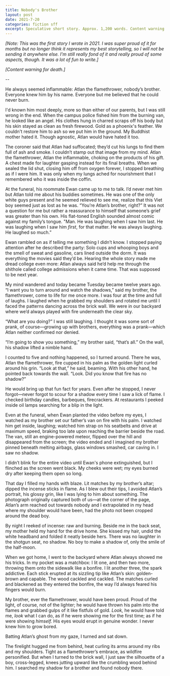 ```yaml
---
title: Nobody's Brother
layout: post
date: 2021-7-20
categories: fiction sff
excerpt: Speculative short story. Approx. 1,200 words. Content warning for death.
---
```


*[Note: This was the first story I wrote in 2021. I was super proud of it for months but no longer think it represents my best storytelling, so I will not be sending it anywhere else. I'm still really fond of it and really proud of some aspects, though. It was a lot of fun to write.]*  

*[Content warning for death.]*  

--  

He always seemed inflammable: Atlan the flamethrower, nobody’s brother. Everyone knew him by his name. Everyone but me believed that he could never burn.  

I'd known him most deeply, more so than either of our parents, but I was still wrong in the end. When the campus police fished him from the burning van, he looked like an angel. His clothes hung in charred scraps off his body but his skin stayed as clean as fresh firewood. Gold as a phoenix's feather. We couldn't restore him to ash so we put him in the ground. My Buddhist mother hated it. Though agnostic, Atlan would have hated it too.  

The coroner said that Atlan had suffocated; they’d cut his lungs to find them full of ash and smoke. I couldn’t stamp out that image from my mind. Atlan the flamethrower, Atlan the inflammable, choking on the products of his gift. A chest made for laughter gasping instead for its final breaths. When we sealed the lid shut, closing him off from oxygen forever, I stopped breathing as if I were him. It was only when my lungs ached for nourishment that I remembered who it was inside the coffin.  

At the funeral, his roommate Ewan came up to me to talk. I’d never met him but Atlan told me about his buddies sometimes. He was one of the only white guys present and he seemed relieved to see me, realize that this Viet boy seemed just as lost as he was. “You’re Atlan’s brother, right?” It was not a question for me but rather a reassurance to himself that someone’s grief was greater than his own. His flat-toned English sounded almost comic against my family’s tongue. "Man. He was laughing when I saw him last. He was laughing when I saw him *first*, for that matter. He was always laughing. He laughed so much.”  

Ewan rambled on as if telling me something I didn’t know. I stopped paying attention after he described the party: Solo cups and whooping boys and the smell of sweat and gasoline, cars lined outside the dorm. It was everything the movies said they’d be. Hearing the whole story made me dread college even more: Atlan always said he’d help me through the shithole called college admissions when it came time. That was supposed to be next year.  

My mind wandered and today became Tuesday became twelve years ago. “I want you to turn around and watch the shadows,” said my brother, the flamethrower, come to life for me once more. I was four at the time and full of laughs. I laughed when he grabbed my shoulders and rotated me until I faced the patterns dancing across the brick wall. We were in our backyard where we’d always played with fire underneath the clear sky.  

“What are you doing?” I was still laughing. I thought it was some sort of prank, of course—growing up with brothers, everything was a prank—which Atlan neither confirmed nor denied.   

“I’m going to show you something,” my brother said, “that’s all.” On the wall, his shadow lifted a nimble hand.  

I counted to five and nothing happened, so I turned around. There he was, Atlan the flamethrower, fire cupped in his palm as the golden light curled around his grin. “Look at that,” he said, beaming. With his other hand, he pointed back towards the wall. “Look. Did you know that fire has no shadow?”   

He would bring up that fun fact for years. Even after he stopped, I never forgot—never forgot to scour for a shadow every time I saw a lick of flame. I checked birthday candles, barbeques, firecrackers. At restaurants I peeked inside oil lamps searching for a blip in the light.  

Even at the funeral, when Ewan planted the video before my eyes, I watched as my brother set our father’s van on fire with his palm. I watched him get inside, laughing; watched him strap on his seatbelts and drive at maximum speed, braking too late upon reaching the barrier beside the road. The van, still an engine-powered meteor, flipped over the hill and disappeared from the screen; the video ended and I imagined my brother pinned beneath melting airbags, glass windows smashed, car caving in. I saw no shadow.  

I didn’t blink for the entire video until Ewan's phone extinguished, but I flinched as the screen went black. My cheeks were wet; my eyes burned dry after keeping them open so long.  

That day I filled my hands with blaze. Lit matches by my brother’s altar; dipped the incense sticks in flame. As I blew out their tips, I avoided Atlan’s portrait, his glossy grin, like I was lying to him about something. The photograph originally captured both of us—at the corner of the page, Atlan’s arm reached out towards nobody and I extrapolated in my head where my shoulder would have been, had the photo not been cropped around the dead boy.  

By night I reeked of incense: raw and burning. Beside me in the back seat, my mother held my hand for the drive home. She kissed my hair, undid the white headband and folded it neatly beside hers. There was no laughter in the shotgun seat, no shadow. No boy to make a shadow of, only the smile of the half-moon.  

When we got home, I went to the backyard where Atlan always showed me his tricks. In my pocket was a matchbox: I lit one, and then two more, throwing them onto the sidewalk like a bonfire. I lit another three, the spark addictive. Each stick erupted at its sizzling tip like Atlan’s skin: golden-brown and capable. The wood cackled and cackled. The matches curled and blackened as they entered the bonfire, the way I’d always feared his fingers would burn.  

My brother, ever the flamethrower, would have been proud. Proud of the light, of course, not of the lighter; he would have thrown his palm into the flames and grabbed gulps of it like fistfuls of gold. *Look,* he would have told me, *look* what I can do, as if he were showing me for the first time; as if he were showing *himself.* His eyes would erupt in genuine wonder. I never knew him to grow bored.  

Batting Atlan’s ghost from my gaze, I turned and sat down.  

The firelight hugged me from behind, heat curling its arms around my ribs and my shoulders. Tight as a flamethrower’s embrace, as wildfire personified. But when I turned to the brick wall, I just saw the silhouette of a boy, cross-legged, knees jutting upward like the crumbling wood behind him. I searched my shadow for a brother and found nobody there.